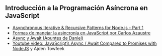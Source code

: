 ## Introducción a la Programación Asíncrona en JavaScript

* [Asynchronous Iterative & Recursive Patterns for Node.js - Part 1](https://mostafa-samir.github.io/async-iterative-patterns-pt1/)
* [Formas de manejar la asincronía en JavaScript por Carlos Azaustre](https://carlosazaustre.es/blog/manejando-la-asincronia-en-javascript/)
* [Async y Await (Apuntes de Daniel)](/apuntes/babel/async-y-await.html)
* [Youtube video: JavaScript’s Async / Await Compared to Promises with NodeJS](https://youtu.be/14hS7f8gyiw) y Ajden Towfeek
